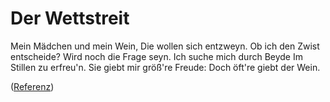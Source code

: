 
# Der Wettstreit

Mein Mädchen und mein Wein,
Die wollen sich entzweyn.
Ob ich den Zwist entscheide?
Wird noch die Frage seyn.
Ich suche mich durch Beyde
Im Stillen zu erfreu'n.
Sie giebt mir größ're Freude:
Doch öft're giebt der Wein.

([Referenz](https://www.lieder.net/lieder/get_text.html?TextId=43657))
